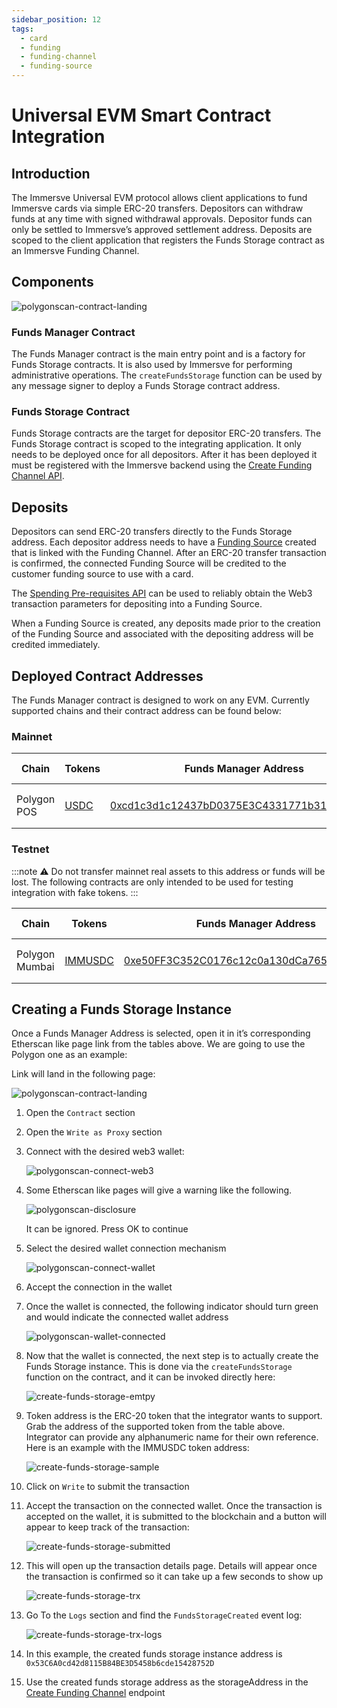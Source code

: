 ```yaml
---
sidebar_position: 12
tags:
  - card
  - funding
  - funding-channel
  - funding-source
---
```


# Universal EVM Smart Contract Integration

## Introduction

The Immersve Universal EVM protocol allows client applications to fund Immersve cards via simple ERC-20 transfers. Depositors can withdraw funds at any time with signed withdrawal approvals. Depositor funds can only be settled to Immersve’s approved settlement address. Deposits are scoped to the client application that registers the Funds Storage contract as an Immersve Funding Channel.

## Components

![polygonscan-contract-landing](/img/universal-evm/overview.jpg)

### **Funds Manager Contract**

The Funds Manager contract is the main entry point and is a factory for Funds Storage contracts. It is also used by Immersve for performing administrative operations. The `createFundsStorage` function can be used by any message signer to deploy a Funds Storage contract address.

### Funds Storage Contract

Funds Storage contracts are the target for depositor ERC-20 transfers. The Funds Storage contract is scoped to the integrating application. It only needs to be deployed once for all depositors. After it has been deployed it must be registered with the Immersve backend using the [Create Funding Channel API](https://docs.immersve.com/api-reference/create-a-funding-channel).

## Deposits

Depositors can send ERC-20 transfers directly to the Funds Storage address. Each depositor address needs to have a [Funding Source](https://docs.immersve.com/api-reference/register-a-funding-source-for-an-account) created that is linked with the Funding Channel. After an ERC-20 transfer transaction is confirmed, the connected Funding Source will be credited to the customer funding source to use with a card.

The [Spending Pre-requisites API](https://docs.immersve.com/api-reference/get-spending-prerequisites) can be used to reliably obtain the Web3 transaction parameters for depositing into a Funding Source.

When a Funding Source is created, any deposits made prior to the creation of the Funding Source and associated with the depositing address will be credited immediately.

## Deployed Contract Addresses

The Funds Manager contract is designed to work on any EVM. Currently supported chains and their contract address can be found below:

### Mainnet

| Chain | Tokens | Funds Manager Address | Funding Type |
| --- | --- | --- | --- |
| Polygon POS | <nobr>[USDC](https://polygonscan.com/token/0x3c499c542cef5e3811e1192ce70d8cc03d5c3359)</nobr> | [0xcd1c3d1c12437bD0375E3C4331771b31220125Bd](https://polygonscan.com/address/0xcd1c3d1c12437bD0375E3C4331771b31220125Bd#writeProxyContract) | `polygon-usdc-universal-evm-live` |

### Testnet

:::note
⚠️ Do not transfer mainnet real assets to this address or funds will be lost. The following contracts are only intended to be used for testing integration with fake tokens.
:::

| Chain | Tokens | Funds Manager Address | Funding Type |
| --- | --- | --- | --- |
| Polygon Mumbai | <nobr>[IMMUSDC](https://mumbai.polygonscan.com/address/0x2FaC06acFAeB42CC3B5327fcF53F48D9Da72749d#code)</nobr> | [0xe50FF3C352C0176c12c0a130dCa7655eC518fc40](https://mumbai.polygonscan.com/address/0xe50FF3C352C0176c12c0a130dCa7655eC518fc40#writeProxyContract) | `polygon-usdc-universal-evm-test` |


## Creating a Funds Storage Instance

Once a Funds Manager Address is selected, open it in it’s corresponding Etherscan like page link from the tables above. We are going to use the Polygon one as an example:

Link will land in the following page:

![polygonscan-contract-landing](/img/universal-evm/polygonscan-contract-landing.png)

1. Open the `Contract` section
2. Open the `Write as Proxy` section
3. Connect with the desired web3 wallet:

    ![polygonscan-connect-web3](/img/universal-evm/polygonscan-connect-web3.png)

4. Some Etherscan like pages will give a warning like the following.

    ![polygonscan-disclosure](/img/universal-evm/polygonscan-disclosure.png)

    It can be ignored. Press OK to continue

5. Select the desired wallet connection mechanism

    ![polygonscan-connect-wallet](/img/universal-evm/polygonscan-connect-wallet.png)

6. Accept the connection in the wallet
7. Once the wallet is connected, the following indicator should turn green and would indicate the connected wallet address

    ![polygonscan-wallet-connected](/img/universal-evm/polygonscan-wallet-connected.png)

8. Now that the wallet is connected, the next step is to actually create the Funds Storage instance. This is done via the `createFundsStorage` function on the contract, and it can be invoked directly here:

    ![create-funds-storage-emtpy](/img/universal-evm/create-funds-storage-emtpy.png)

9. Token address is the ERC-20 token that the integrator wants to support. Grab the address of the supported token from the table above. Integrator can provide any alphanumeric name for their own reference. Here is an example with the IMMUSDC token address:

    ![create-funds-storage-sample](/img/universal-evm/create-funds-storage-sample.png)

10. Click on `Write` to submit the transaction
11. Accept the transaction on the connected wallet. Once the transaction is accepted on the wallet, it is submitted to the blockchain and a button will appear to keep track of the transaction:

    ![create-funds-storage-submitted](/img/universal-evm/create-funds-storage-submitted.png)

12. This will open up the transaction details page. Details will appear once the transaction is confirmed so it can take up a few seconds to show up

    ![create-funds-storage-trx](/img/universal-evm/create-funds-storage-trx.png)

13. Go To the `Logs` section and find the `FundsStorageCreated` event log:

    ![create-funds-storage-trx-logs](/img/universal-evm/create-funds-storage-trx-logs.png)

14. In this example, the created funds storage instance address is `0x53C6A0cd42d8115B84BE3D5458b6cde15428752D`
15. Use the created funds storage address as the storageAddress in the [Create Funding Channel](https://docs.immersve.com/api-reference/create-a-funding-channel) endpoint
